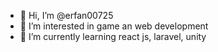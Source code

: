 - 👋 Hi, I’m @erfan00725
- 👀 I’m interested in game an web development
- 🌱 I’m currently learning react js, laravel, unity

<!---
- 💞️ I’m looking to collaborate on ...
- 📫 How to reach me ...

erfan00725/erfan00725 is a ✨ special ✨ repository because its `README.md` (this file) appears on your GitHub profile.
You can click the Preview link to take a look at your changes.
--->
